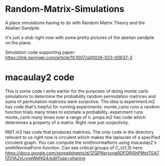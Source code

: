 # Random-Matrix-Simulations
A place simulations having to do with Random Matrix Theory and the Abelian Sandpile.

It's just a stub right now with some pretty pictures of the abelian sandpile on the plane.

Simulation code supporting paper: https://link.springer.com/article/10.1007/s00026-023-00637-3

# macaulay2 code

This is some code I write earlier for the purposes of doing monte carlo simulations to determine the probability random permutation matrices and sums of permutation matrices were surjective. The idea is experiment.m2 has code that's helpful for running experiments: monte_carlo runs a random function trials many times to estimate a probability. experiment runs monte_carlo many times over a range of n. props.m2 has code which determines a property of a matrix. Right now just surjectivity.

RMT.m2 has code that produces matrices. The only code in the directory relevant to us right now is circulent which makes the laplacian of a specified circulent graph. You can compute the smithnormalform using macaulay2's smithNormalForm function.
Can see critical groups of C_n(1,3) here: https://docs.google.com/spreadsheets/d/1ZQPNsrycna9DFDRlShPMptTEA7fZ01A2yLiyseWeNQ4/edit?usp=sharing
